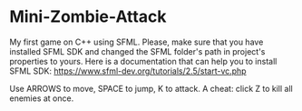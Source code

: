 # Mini-Zombie-Attack
My first game on C++ using SFML.
Please, make sure that you have installed SFML SDK and changed the SFML folder's path in project's properties to yours.
Here is a documentation that can help you to install SFML SDK:
https://www.sfml-dev.org/tutorials/2.5/start-vc.php

Use ARROWS to move, SPACE to jump, K to attack.
A cheat: click Z to kill all enemies at once.


